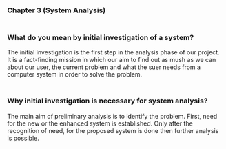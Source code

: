 ### Chapter 3 (System Analysis)

### **<br/>What do you mean by initial investigation of a system?**

The initial investigation is the first step in the analysis phase of our project. It is a fact-finding mission in which our aim to find out as mush as we can about our user, the current problem and what the suer needs from a computer system in order to solve the problem.<br/>


### **<br/>Why initial investigation is necessary for system analysis?**

The main aim of preliminary analysis is to identify the problem. First, need for the new or the enhanced system is established. Only after the recognition of need, for the proposed system is done then further analysis is possible.<br/>
